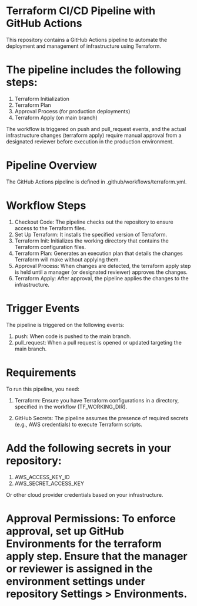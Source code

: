 # Terraform CI/CD Pipeline with GitHub Actions

This repository contains a GitHub Actions pipeline to automate the deployment and management of infrastructure using Terraform. 

# The pipeline includes the following steps:
1. Terraform Initialization
2. Terraform Plan
3. Approval Process (for production deployments)
4. Terraform Apply (on main branch)

The workflow is triggered on push and pull_request events, and the actual infrastructure changes (terraform apply) require manual approval from a designated reviewer before execution in the production environment.

# Pipeline Overview
The GitHub Actions pipeline is defined in .github/workflows/terraform.yml.

# Workflow Steps
1. Checkout Code: The pipeline checks out the repository to ensure access to the Terraform files.
2. Set Up Terraform: It installs the specified version of Terraform.
3. Terraform Init: Initializes the working directory that contains the Terraform configuration files.
4. Terraform Plan: Generates an execution plan that details the changes Terraform will make without applying them.
5. Approval Process: When changes are detected, the terraform apply step is held until a manager (or designated reviewer) approves the changes.
6. Terraform Apply: After approval, the pipeline applies the changes to the infrastructure.

# Trigger Events
The pipeline is triggered on the following events:

1. push: When code is pushed to the main branch.
2. pull_request: When a pull request is opened or updated targeting the main branch.

# Requirements
To run this pipeline, you need:

1. Terraform: Ensure you have Terraform configurations in a directory, specified in the workflow (TF_WORKING_DIR).

2. GitHub Secrets: The pipeline assumes the presence of required secrets (e.g., AWS credentials) to execute Terraform scripts. 

# Add the following secrets in your repository:

1. AWS_ACCESS_KEY_ID
2. AWS_SECRET_ACCESS_KEY

Or other cloud provider credentials based on your infrastructure.

# Approval Permissions: To enforce approval, set up GitHub Environments for the terraform apply step. Ensure that the manager or reviewer is assigned in the environment settings under repository Settings > Environments.